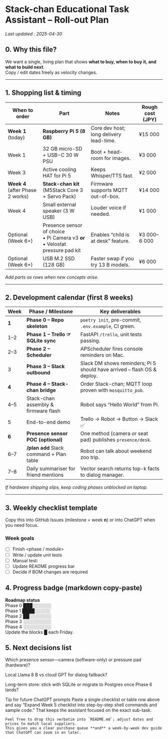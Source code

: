 # Stack-chan Educational Task Assistant – Roll-out Plan  
_Last updated : 2025-04-30_

## 0. Why this file?
We want a single, living plan that shows **what to buy, when to buy it, and what to build next**.  
Copy / edit dates freely as velocity changes.

---

## 1. Shopping list & timing

| When to order | Part | Notes | Rough cost (JPY) |
|---------------|------|-------|------------------|
| **Week 1** (today) | **Raspberry Pi 5 (8 GB)** | Core dev host; long delivery lead-time. | ¥15 000 |
| Week 1 | 32 GB micro-SD + USB-C 30 W PSU | Boot + head-room for images. | ¥3 000 |
| Week 3 | Active cooling HAT for Pi 5 | Keeps Whisper/TTS fast. | ¥2 000 |
| **Week 4** (after Phase 2 works) | **Stack-chan kit** (M5Stack Core 3 + Servo Pack) | Firmware supports MQTT out-of-box. | ¥14 000 |
| Week 4 | Small external speaker (3 W USB) | Louder voice if needed. | ¥1 000 |
| Optional (Week 6+) | Presence sensor of choice<br>  • Pi Camera v3 **or**<br>  • Velostat pressure pad kit | Enables “child is at desk” feature. | ¥3 000–6 000 |
| Optional (Week 6+) | USB M.2 SSD (128 GB) | Faster swap if you try 13 B models. | ¥6 000 |

*Add parts as rows when new concepts arise.*

---

## 2. Development calendar (first 8 weeks)

| Week | Phase / Milestone | Key deliverables |
|------|------------------|------------------|
| **1** | **Phase 0 – Repo skeleton** | `poetry init`, pre-commit, `.env.example`, CI green. |
| 1–2 | **Phase 1 – Trello ☞ SQLite sync** | FastAPI `/trello`, unit tests passing. |
| 2–3 | **Phase 2 – Scheduler** | APScheduler fires console reminders on Mac. |
| 3 | **Phase 3 – Slack outbound** | Slack DM shows reminders; Pi 5 should have arrived – flash OS & deploy. |
| **4** | **Phase 4 – Stack-chan bridge** | Order Stack-chan; MQTT loop proven with `mosquitto_pub`. |
| 4–5 | Stack-chan assembly & firmware flash | Robot says “Hello World” from Pi. |
| 5 | End-to-end demo | Trello → Robot → Button → Slack ✅ |
| **6** | **Presence sensor POC (optional)** | One method (camera _or_ seat pad) publishes `presence/desk`. |
| 6–7 | **/plan add** Slack command + Plan table | Robot can talk about weekend zoo trip. |
| 7–8 | Daily summariser for friend mentions | Vector search returns top-k facts to dialog manager. |

_If hardware shipping slips, keep coding phases unblocked on laptop._

---

## 3. Weekly checklist template

Copy this into GitHub Issues (milestone = week **n**) or into ChatGPT when you need focus.

### Week <N> goals
- [ ] Finish <phase / module>
- [ ] Write / update unit tests
- [ ] Manual test: <scenario>
- [ ] Update README progress bar
- [ ] Decide if BOM changes are required

## 4. Progress badge (markdown copy-paste)

**Roadmap status**  
Phase 0 ███░░░░░░  
Phase 1 ████░░░░░  
Phase 2 ██░░░░░░░  
Phase 3 ░░░░░░░░░  
Phase 4 ░░░░░░░░░  
Update the blocks █ each Friday.

## 5. Next decisions list
Which presence sensor—camera (software-only) or pressure pad (hardware)?

Local Llama 8 B vs cloud GPT for dialog fallback?

Long-term store: stick with SQLite or migrate to Postgres once Phase 6 lands?

Tip for future ChatGPT prompts
Paste a single checklist or table row above and say
“Expand Week 5 checklist into step-by-step shell commands and sample code.”
That keeps the assistant focused on the exact sub-task.

```
Feel free to drop this verbatim into `README.md`; adjust dates and prices to match local suppliers.  
This gives you a clear purchase queue **and** a week-by-week dev guide that ChatGPT can zoom in on later.
```